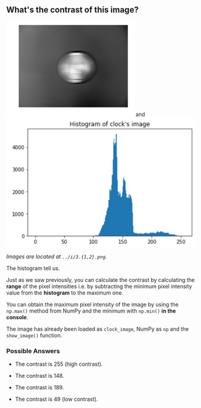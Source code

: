 ## What's the contrast of this image?

![Black and white clock hanging](../i/3.1.png)
and 
![moving Histogram of the clock's image](../i/3.2.png)

_Images are located at `../i/3.{1,2}.png`._

The histogram tell us.

Just as we saw previously, you can calculate the contrast by calculating the **range** of the pixel intensities i.e. by subtracting the minimum pixel intensity value from the **histogram** to the maximum one.

You can obtain the maximum pixel intensity of the image by using the `np.max()` method from NumPy and the minimum with `np.min()` **in the console**.

The image has already been loaded as `clock_image`, NumPy as `np` and the `show_image()` function.

### Possible Answers

- The contrast is 255 (high contrast).

- The contrast is 148.

- The contrast is 189.

- The contrast is 49 (low contrast).
